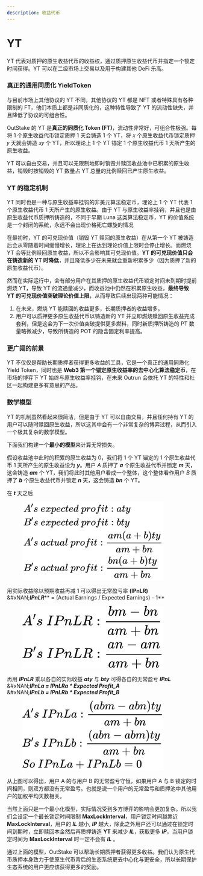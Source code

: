 ```yaml
---
description: 收益代币
---
```


# YT

YT 代表对质押的原生收益代币的收益权，通过质押原生收益代币并指定一个锁定时间获得。YT 可以在二级市场上交易以及用于构建其他 DeFi 乐高。

### **真正的通用同质化 YieldToken**

与目前市场上其他协议的 YT 不同，其他协议的 YT 都是 NFT 或者特殊具有各种限制的 FT，他们本质上都是非同质化的，这种特性导致了 YT 的流动性缺失，并且降低了协议的可组合性。

OutStake 的 YT 是**真正的同质化 Token (FT)**，流动性非常好，可组合性极强。每将 1 个原生收益代币锁定质押 1 天会铸造 1 个 YT，将 𝑥 个原生收益代币锁定质押 𝑦 天就会铸造 𝑥𝑦 个 YT，所以理论上 1 个 YT 锚定 1 个原生收益代币 1 天所产生的原生收益。

YT 可以自由交易，并且可以无限制地即时销毁并赎回收益池中已积累的原生收益，销毁时按销毁的 YT 数量占 YT 总量的比例赎回已产生原生收益。

### **YT 的稳定机制**

YT 同时也是一种与原生收益率挂钩的非美元算法稳定币，理论上 1 个 YT 代表 1 个原生收益代币 1 天所产生的原生收益。由于 YT 与原生收益率挂钩，并且也是由原生收益代币质押所铸造的，不同于早期 Luna 这类算法稳定币，YT 的价值系统是一个封闭的系统，永远不会出现价格死亡螺旋的情况

在最初时，YT 的可兑现价值（销毁 YT 赎回的原生收益）在从第一个 YT 被铸造后会从零随着时间缓慢增长，理论上在达到理论价值上限时会停止增长。而燃烧 YT 会等比例赎回原生收益，所以不会影响其可兑现价值。**YT 的可兑现价值只会在铸造新的 YT 时降低**，并且降低多少在未来就会重新积累多少（因为质押了新的原生收益代币）。

然而在实际运行中，会有部分用户在其质押的原生收益代币锁定时间未到期时提前燃烧 YT，导致 YT 的流通量减少，而收益池中仍然在积累原生收益，**最终导致 YT 的可兑现价值突破理论价值上限**，从而导致后续出现两种可能情况：

1. 在未来，燃烧 YT 能赎回的收益更多，长期质押者的收益增多。
2. 用户可以质押更多原生收益代币以铸造新的 YT 并立即燃烧赎回原生收益完成套利，但是这会为下一次价值突破提供更多燃料，同时新质押所铸造的 PT 数量略微减少，导致所铸造的 POT 的隐含固定利率提高。

### **更广阔的前景**

YT 不仅仅是帮助长期质押者获得更多收益的工具，它是一个真正的通用同质化 Yield Token，同时也是 **Web3 第一个锚定原生收益率的去中心化算法稳定币**，在市场的博弈下 YT 始终与原生收益率挂钩，在未来 Outrun 会依托 YT 的特性和社区一起构建更多有意思的产品。

### **数学模型**

YT 的机制虽然看起来很简洁，但是由于 YT 可以自由交易，并且任何持有 YT 的用户可以随时赎回原生收益，所以这其中会有一个非常复杂的博弈过程，从而引入一个极其复杂的数学模型。

下面我们构建一个**最小的模型**来计算无常损失。

假设收益池中此时的积累的原生收益为 0，我们将 1 个 YT 锚定的 1 个原生收益代币 1 天所产生的原生收益设为 _**y**_。用户 _A_ 质押了 _**a**_ 个原生收益代币并锁定 _**m**_ 天，这会铸造 _**am**_ 个 YT，我们将此时其他用户看成一个整体，这个整体看作用户 _B_ 质押了 _**b**_ 个原生收益代币并锁定 _**n**_ 天，这会铸造 _**bn**_ 个 YT。

在 _**t**_ 天之后

<figure><img src="../../.gitbook/assets/1.jpg" alt="" width="375"><figcaption></figcaption></figure>

用实际收益除以预期收益再减 1 可以得出无常盈亏率 **(IPnLR)**\
&#xNAN;_**IPnLR**_\*\* = (Actual Earnings / Expected Earnings) - 1\*\*

<figure><img src="../../.gitbook/assets/1709647700208.jpg" alt="" width="375"><figcaption></figcaption></figure>

再用 _**IPnLR**_ 乘以各自的实际收益 _**aty**_ 与 _**bty**_ 可得各自的无常盈亏 _**IPnL**_\
&#xNAN;_**IPnLa = IPnLRa \* Expected Profit\_A**_\
&#xNAN;_**IPnLb = IPnLRb \* Expected Profit\_B**_

<figure><img src="../../.gitbook/assets/1709648075123.jpg" alt="" width="375"><figcaption></figcaption></figure>

从上图可以得出，用户 A 的与用户 B 的无常盈亏守恒，如果用户 A 与 B 锁定的时间相同，则双方都没有无常盈亏。也就是说一个用户的无常盈亏和质押池中其他用户的加权平均天数相关。

当然上面只是一个最小化模型，实际情况受到多方博弈的影响会更加复杂。所以我们会设定一个最长锁定时间限制 **MaxLockInterval**，用户锁定时间越靠近 **MaxLockInterval**，用户的 _**IL**_ 越小, _**IP**_ 越大，除此之外用户还可以通过在锁定时间到期时，立即赎回本金然后再质押铸造 **YT** 来减少 _**IL**_，获取更多 _**IP**_，当用户锁定时间为 **MaxLockInterval** 时一定不会有 _**IL**_ 。

通过上面的模型，OutStake 可以帮助长期质押者获得更多收益。我们认为原生代币质押本身致力于使原生代币背后的生态系统更去中心化与更安全，所以长期保护生态系统的用户更应该获得更多的奖励。
